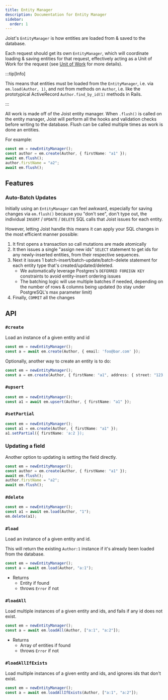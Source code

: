 ```yaml
---
title: Entity Manager
description: Documentation for Entity Manager
sidebar:
  order: 1
---
```


Joist's `EntityManager` is how entities are loaded from & saved to the database.

Each request should get its own `EntityManager`, which will coordinate loading & saving entities for that request, effectively acting as a Unit of Work for the request (see [Unit of Work](../advanced/unit-of-work) for more details).

:::tip[Info]

This means that entities must be loaded from the `EntityManager`, i.e. via `em.load(Author, 1)`, and not from methods on `Author`, i.e. like the prototypical ActiveRecord `Author.find_by_id(1)` methods in Rails.

:::

All work is made off of the Joist entity manager. When `.flush()` is called on the entity manager, Joist will perform all the hooks and validation checks before writing to the database. Flush can be called multiple times as work is done an entities.

For example:

```ts
const em = newEntityManager();
const author = em.create(Author, { firstName: "a1" });
await em.flush();
author.firstName = "a2";
await em.flush();
```

## Features

### Auto-Batch Updates

Initially using an `EntityManager` can feel awkward, especially for saving changes via `em.flush()` because you "don't see", don't type out, the individual `INSERT` / `UPDATE` / `DELETE` SQL calls that Joist issues for each entity.

However, letting Joist handle this means it can apply your SQL changes in the most efficient manner possible:

1. It first opens a transaction so call mutations are made atomically
2. It then issues a single "assign new ids" `SELECT` statement to get ids for any newly-inserted entities, from their respective sequences.
3. Next it issues 1 batch-insert/batch-update/batch-delete statement for each entity type that's created/updated/deleted.
   - We automatically leverage Postgres's `DEFERRED FOREIGN KEY` constraints to avoid entity-insert ordering issues
   - The batching logic will use multiple batches if needed, depending on the number of rows & columns being updated (to stay under PostgreSQL's max parameter limit)
4. Finally, `COMMIT` all the changes

## API

### `#create`
Load an instance of a given entity and id

```ts
const em = newEntityManager();
const a = await em.create(Author, { email: 'foo@bar.com' });
```

Optionally, another way to create an entity is to do:

```ts
const em = newEntityManager();
const a = em.create(Author, { firstName: "a1", address: { street: "123 Main" } });
```


### `#upsert`

```ts
const em = newEntityManager();
const a1 = await em.upsert(Author, { firstName: "a1" });
```


### `#setPartial`

```ts
const em = newEntityManager();
const a1 = em.create(Author, { firstName: "a1" });
a1.setPartial({ firstName: 'a:2 });
```

### Updating a field
Another option to updating is setting the field directly.

```ts
const em = newEntityManager();
const author = em.create(Author, { firstName: "a1" });
await em.flush();
author.firstName = "a2";
await em.flush();
```

### `#delete`

```ts
const em = newEntityManager();
const a1 = await em.load(Author, "1");
em.delete(a1);
```

### `#load`

Load an instance of a given entity and id.

This will return the existing `Author:1` instance if it's already been loaded from the database.

```ts
const em = newEntityManager();
const a = await em.load(Author, "a:1");
```

- Returns
    - Entity if found
    - throws `Error` if not


### `#loadAll`

Load multiple instances of a given entity and ids, and fails if any id does not exist.

```ts
const em = newEntityManager();
const a = await em.loadAll(Author, ["a:1", "a:2"]);
```

- Returns
    - Array of entities if found
    - throws `Error` if not


### `#loadAllIfExists`

Load multiple instances of a given entity and ids, and ignores ids that don't exist.

```ts
const em = newEntityManager();
const a = await em.loadAllIfExists(Author, ["a:1", "a:2"]);
```

